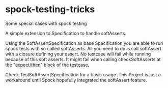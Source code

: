 spock-testing-tricks
====================

Some special cases with spock testing

A simple extension to Specification to handle softAsserts.

Using the SoftAssertSpecification as base Specification you are able to run spock tests with so called softAsserts.
All you need to do is call softAssert with a closure defining your assert.
No testcase will fail while running because of this soft asserts.
It might fail when calling checkSoftAsserts at the "expect/then" block of the testcase.

Check TestSoftAssertSpecification for a basic usage.
This Project is just a workaround until Spock hopefully integrated the softAssert feature.





